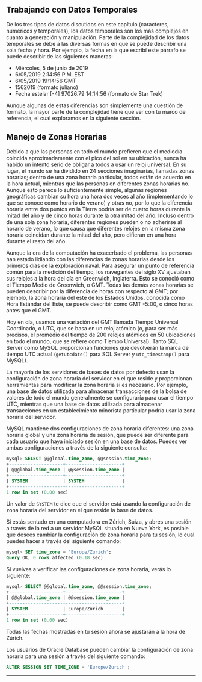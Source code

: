## Trabajando con Datos Temporales

De los tres tipos de datos discutidos en este capítulo (caracteres, numéricos y temporales), los datos temporales son los más complejos en cuanto a generación y manipulación. Parte de la complejidad de los datos temporales se debe a las diversas formas en que se puede describir una sola fecha y hora. Por ejemplo, la fecha en la que escribí este párrafo se puede describir de las siguientes maneras:
- Miércoles, 5 de junio de 2019
- 6/05/2019 2:14:56 P.M. EST
- 6/05/2019 19:14:56 GMT
- 1562019 (formato juliano)
- Fecha estelar [-4] 97026.79 14:14:56 (formato de Star Trek)

Aunque algunas de estas diferencias son simplemente una cuestión de formato, la mayor parte de la complejidad tiene que ver con tu marco de referencia, el cual exploramos en la siguiente sección.

## Manejo de Zonas Horarias

Debido a que las personas en todo el mundo prefieren que el mediodía coincida aproximadamente con el pico del sol en su ubicación, nunca ha habido un intento serio de obligar a todos a usar un reloj universal. En su lugar, el mundo se ha dividido en 24 secciones imaginarias, llamadas zonas horarias; dentro de una zona horaria particular, todos están de acuerdo en la hora actual, mientras que las personas en diferentes zonas horarias no. Aunque esto parece lo suficientemente simple, algunas regiones geográficas cambian su hora una hora dos veces al año (implementando lo que se conoce como horario de verano) y otras no, por lo que la diferencia horaria entre dos puntos en la Tierra podría ser de cuatro horas durante la mitad del año y de cinco horas durante la otra mitad del año. Incluso dentro de una sola zona horaria, diferentes regiones pueden o no adherirse al horario de verano, lo que causa que diferentes relojes en la misma zona horaria coincidan durante la mitad del año, pero difieran en una hora durante el resto del año.

Aunque la era de la computación ha exacerbado el problema, las personas han estado lidiando con las diferencias de zonas horarias desde los primeros días de la exploración naval. Para asegurar un punto de referencia común para la medición del tiempo, los navegantes del siglo XV ajustaban sus relojes a la hora del día en Greenwich, Inglaterra. Esto se conoció como el Tiempo Medio de Greenwich, o GMT. Todas las demás zonas horarias se pueden describir por la diferencia de horas con respecto al GMT; por ejemplo, la zona horaria del este de los Estados Unidos, conocida como Hora Estándar del Este, se puede describir como GMT -5:00, o cinco horas antes que el GMT.

Hoy en día, usamos una variación del GMT llamada Tiempo Universal Coordinado, o UTC, que se basa en un reloj atómico (o, para ser más precisos, el promedio del tiempo de 200 relojes atómicos en 50 ubicaciones en todo el mundo, que se refiere como Tiempo Universal). Tanto SQL Server como MySQL proporcionan funciones que devolverán la marca de tiempo UTC actual (`getutcdate()` para SQL Server y `utc_timestamp()` para MySQL).

La mayoría de los servidores de bases de datos por defecto usan la configuración de zona horaria del servidor en el que reside y proporcionan herramientas para modificar la zona horaria si es necesario. Por ejemplo, una base de datos utilizada para almacenar transacciones de la bolsa de valores de todo el mundo generalmente se configuraría para usar el tiempo UTC, mientras que una base de datos utilizada para almacenar transacciones en un establecimiento minorista particular podría usar la zona horaria del servidor.

MySQL mantiene dos configuraciones de zona horaria diferentes: una zona horaria global y una zona horaria de sesión, que puede ser diferente para cada usuario que haya iniciado sesión en una base de datos. Puedes ver ambas configuraciones a través de la siguiente consulta:

```sql
mysql> SELECT @@global.time_zone, @@session.time_zone;
+--------------------+---------------------+
| @@global.time_zone | @@session.time_zone |
+--------------------+---------------------+
| SYSTEM             | SYSTEM              |
+--------------------+---------------------+
1 row in set (0.00 sec)
```

Un valor de `SYSTEM` te dice que el servidor está usando la configuración de zona horaria del servidor en el que reside la base de datos.

Si estás sentado en una computadora en Zúrich, Suiza, y abres una sesión a través de la red a un servidor MySQL situado en Nueva York, es posible que desees cambiar la configuración de zona horaria para tu sesión, lo cual puedes hacer a través del siguiente comando:

```sql
mysql> SET time_zone = 'Europe/Zurich';
Query OK, 0 rows affected (0.18 sec)
```

Si vuelves a verificar las configuraciones de zona horaria, verás lo siguiente:

```sql
mysql> SELECT @@global.time_zone, @@session.time_zone;
+--------------------+---------------------+
| @@global.time_zone | @@session.time_zone |
+--------------------+---------------------+
| SYSTEM             | Europe/Zurich       |
+--------------------+---------------------+
1 row in set (0.00 sec)
```

Todas las fechas mostradas en tu sesión ahora se ajustarán a la hora de Zúrich.

Los usuarios de Oracle Database pueden cambiar la configuración de zona horaria para una sesión a través del siguiente comando:

```sql
ALTER SESSION SET TIME_ZONE = 'Europe/Zurich';
```

---

